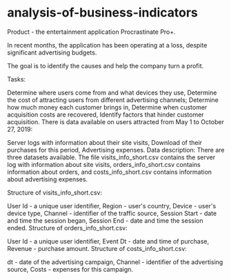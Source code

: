# analysis-of-business-indicators
Product - the entertainment application Procrastinate Pro+.

In recent months, the application has been operating at a loss, despite significant advertising budgets.

The goal is to identify the causes and help the company turn a profit.

Tasks:

Determine where users come from and what devices they use,
Determine the cost of attracting users from different advertising channels;
Determine how much money each customer brings in,
Determine when customer acquisition costs are recovered,
Identify factors that hinder customer acquisition.
There is data available on users attracted from May 1 to October 27, 2019:

Server logs with information about their site visits,
Download of their purchases for this period,
Advertising expenses.
Data description:
There are three datasets available. The file visits_info_short.csv contains the server log with information about site visits, orders_info_short.csv contains information about orders, and costs_info_short.csv contains information about advertising expenses.

Structure of visits_info_short.csv:

User Id - a unique user identifier,
Region - user's country,
Device - user's device type,
Channel - identifier of the traffic source,
Session Start - date and time the session began,
Session End - date and time the session ended.
Structure of orders_info_short.csv:

User Id - a unique user identifier,
Event Dt - date and time of purchase,
Revenue - purchase amount.
Structure of costs_info_short.csv:

dt - date of the advertising campaign,
Channel - identifier of the advertising source,
Costs - expenses for this campaign.
